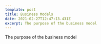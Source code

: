 ```yaml
---
template: post
title: Business Models
date: 2021-02-27T12:47:13.431Z
excerpt: The purpose of the business model
---
```

The purpose of the business model
